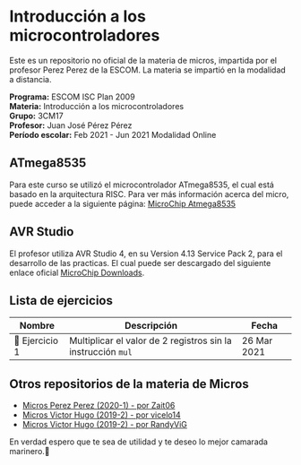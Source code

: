 # Introducción a los microcontroladores
Este es un repositorio no oficial de la materia de micros, impartida por el profesor Perez Perez de la ESCOM. La materia se impartió en la modalidad a distancia.  

**Programa:** ESCOM ISC Plan 2009  
**Materia:** Introducción a los microcontroladores  
**Grupo:** 3CM17  
**Profesor:** Juan José Pérez Pérez  
**Período escolar:** Feb 2021 - Jun 2021 Modalidad Online  

## ATmega8535
Para este curso se utilizó el microcontrolador ATmega8535, el cual está basado en la arquitectura RISC. Para ver más información acerca del micro, puede acceder a la siguiente página: [MicroChip Atmega8535](https://www.microchip.com/wwwproducts/en/ATmega8535)

## AVR Studio
El profesor utiliza AVR Studio 4, en su Version 4.13 Service Pack 2, para el desarrollo de las practicas. El cual puede ser descargado del siguiente enlace oficial [MicroChip Downloads](https://www.microchip.com/mplab/avr-support/avr-and-sam-downloads-archive).

## Lista de ejercicios
| Nombre | Descripción | Fecha |
|---|---|---|
📝 Ejercicio 1 | Multiplicar el valor de 2 registros sin la instrucción `mul` | 26 Mar 2021

## Otros repositorios de la materia de Micros 
- [Micros Perez Perez (2020-1) - por Zait06](https://github.com/Zait06/Microcontroladores-ESCOM)
- [Micros Victor Hugo (2019-2) - por vicelo14](https://github.com/vicleo14/MicrosVH)
- [Micros Victor Hugo (2019-2) - por RandyViG](https://github.com/RandyViG/Microcontroladores)

En verdad espero que te sea de utilidad y te deseo lo mejor camarada marinero.🤠
